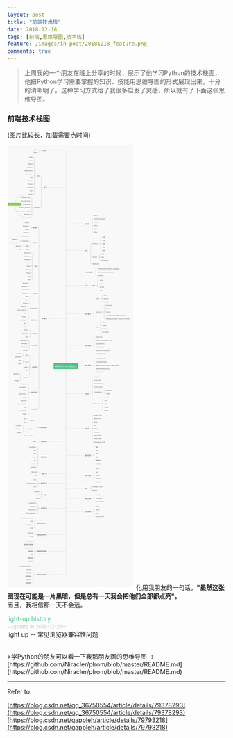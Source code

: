 ```yaml
---
layout: post
title: "前端技术栈"
date: 2018-12-18
tags: [前端,思维导图,技术栈]
feature: /images/in-post/20181218_feature.png
comments: true
---
```




>上周我的一个朋友在班上分享的时候，展示了他学习Python的技术栈图，他把Python学习需要掌握的知识、技能用思维导图的形式展现出来，十分的清晰明了。这种学习方式给了我很多启发了灵感，所以就有了下面这张思维导图。

### 前端技术栈图

(图片比较长，加载需要点时间)

![前端技术栈图](/images/in-post/20181218.png "前端技术栈图")
化用我朋友的一句话，**"虽然这张图现在可能是一片黑暗，但是总有一天我会把他们全部都点亮"。**  
而且，我相信那一天不会远。
<br/>

<label style="color:#50c28b">light-up history</label>  
<small style="color:#c7c7c7">--update in 2018-12-21--</small>  
light up -- 常见浏览器兼容性问题

<br/>
>学Python的朋友可以看一下我那朋友画的思维导图  
->[https://github.com/Niracler/plrom/blob/master/README.md](https://github.com/Niracler/plrom/blob/master/README.md)

---
Refer to:

[https://blog.csdn.net/qq_36750554/article/details/79378293](https://blog.csdn.net/qq_36750554/article/details/79378293)  
[https://blog.csdn.net/qappleh/article/details/79793218](https://blog.csdn.net/qappleh/article/details/79793218)
